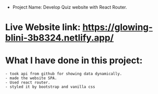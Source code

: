 * Project Name: Develop Quiz website with React Router.

# Live Website link: https://glowing-blini-3b8324.netlify.app/

# What I have done in this project: 

    - took api from github for showing data dynamically.
    - made the website SPA.
    - Used react router.
    - styled it by bootstrap and vanilla css
    
